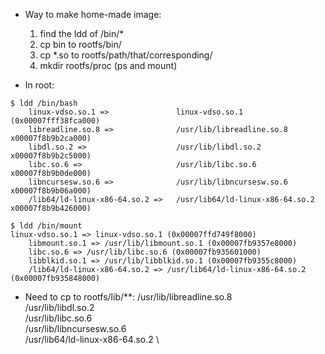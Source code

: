 - Way to make home-made image:
    1. find the ldd of /bin/*
    2. cp bin to rootfs/bin/
    3. cp *.so to rootfs/path/that/corresponding/
    4. mkdir rootfs/proc (ps and mount)
     

- In root:
```shell
$ ldd /bin/bash
    linux-vdso.so.1 =>               linux-vdso.so.1 (0x00007fff38fca000)
    libreadline.so.8 =>              /usr/lib/libreadline.so.8 x00007f8b9b2ca000)
    libdl.so.2 =>                    /usr/lib/libdl.so.2 x00007f8b9b2c5000)
    libc.so.6 =>                     /usr/lib/libc.so.6 x00007f8b9b0de000)
    libncursesw.so.6 =>              /usr/lib/libncursesw.so.6 x00007f8b9b06a000)
    /lib64/ld-linux-x86-64.so.2 =>   /usr/lib64/ld-linux-x86-64.so.2 x00007f8b9b426000)
```

```shell
$ ldd /bin/mount
linux-vdso.so.1 => linux-vdso.so.1 (0x00007ffd749f8000)
    libmount.so.1 => /usr/lib/libmount.so.1 (0x00007fb9357e8000)
    libc.so.6 => /usr/lib/libc.so.6 (0x00007fb935601000)
    libblkid.so.1 => /usr/lib/libblkid.so.1 (0x00007fb9355c8000)
    /lib64/ld-linux-x86-64.so.2 => /usr/lib64/ld-linux-x86-64.so.2 (0x00007fb935848000)
```

- Need to cp to rootfs/lib/**:
    /usr/lib/libreadline.so.8  \
    /usr/lib/libdl.so.2 \
    /usr/lib/libc.so.6 \
    /usr/lib/libncursesw.so.6 \
    /usr/lib64/ld-linux-x86-64.so.2 \